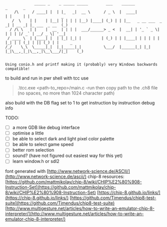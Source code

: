 ```
             _____ _    _ _____ _____        ___    ______                 _       _                 
    /\      / ____| |  | |_   _|  __ \      / _ \  |  ____|               | |     | |              _ 
   /  \    | |    | |__| | | | | |__) |____| (_) | | |__   _ __ ___  _   _| | __ _| |_ ___  _ __  (_)
  / /\ \   | |    |  __  | | | |  ___/______> _ <  |  __| | '_ ` _ \| | | | |/ _` | __/ _ \| '__|    
 / ____ \  | |____| |  | |_| |_| |         | (_) | | |____| | | | | | |_| | | (_| | || (_) | |     _ 
/_/    \_\  \_____|_|  |_|_____|_|          \___/  |______|_| |_| |_|\__,_|_|\__,_|\__\___/|_|    (_)
                                                                                                     
                                                                                                     
Using conio.h and printf making it (probably) very Windows backwards compatible!
```
to build and run in pwr shell with tcc use
> .\tcc.exe <path-to_repo>/main.c -run
then copy path to the .ch8 file (no spaces, no more than 1024 character path)

also build with the DB flag set to 1 to get instruction by instruction debug info

TODO:
  - [ ] a more GDB like debug interface
  - [ ] optimise a little
  - [ ] be able to select dark and light pixel color palette
  - [ ] be able to select game speed
  - [ ] better rom selection
  - [ ] sound? (have not figured out easiest way for this yet)
  - [ ] learn window.h or sdl2

font generated with [http://www.network-science.de/ASCII/](http://www.network-science.de/ascii/)
chip-8 resources:
    [https://github.com/mattmikolay/chip-8/wiki/CHIP%E2%80%908-Instruction-Set](https://github.com/mattmikolay/chip-8/wiki/CHIP%E2%80%908-Instruction-Set)
    [https://chip-8.github.io/links/](https://chip-8.github.io/links/)
    [https://github.com/Timendus/chip8-test-suite](https://github.com/Timendus/chip8-test-suite)
    [http://www.multigesture.net/articles/how-to-write-an-emulator-chip-8-interpreter/](http://www.multigesture.net/articles/how-to-write-an-emulator-chip-8-interpreter/)
